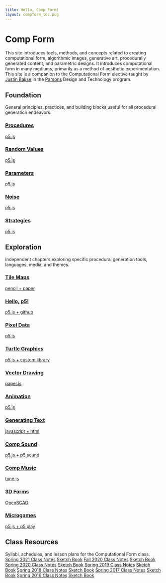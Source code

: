 ```yaml
---
title: Hello, Comp Form!
layout: compform_toc.pug
---
```


<script src="https://cdnjs.cloudflare.com/ajax/libs/p5.js/0.5.16/p5.min.js"></script>
<script src="./index_mess.js"></script>

# Comp Form

<div class="col-6 col-md-6 overview top">
This site introduces tools, methods, and concepts related to creating computational form, algorithmic images, generative art, procedurally generated content, and parametric designs. It introduces computational form in many mediums, primarily as a method of aesthetic experimentation. This site is a companion to the Computational Form elective taught by <a href="http://justinbakse.com">Justin Bakse</a> in the <a href="parsons.edu">Parsons</a> Design and Technology program.
</div>

## Foundation

<!-- Outer -->
<div class="row">

<div class="col-8 col-md-3 overview">
General principles, practices, and building blocks useful for all procedural generation endeavors.
</div>

<!-- Inner -->
<div class="col-12 col-md-9">
<div class="row">

<!-- <a class="col-6 col-md-4" href="./introduction">

### Class Introduction
p5.js

</a> -->

<a class="col-6 col-md-4" href="./procedures">

### Procedures

p5.js

</a>

<a class="col-6 col-md-4" href="./random">

### Random Values

p5.js

</a>

<a class="col-6 col-md-4" href="./parameters">

### Parameters

p5.js

</a>

<a class="col-6 col-md-4" href="./noise">

### Noise

p5.js

</a>

<a class="col-6 col-md-4" href="./strategy">

### Strategies

p5.js

</a>

</div>
</div>
<!-- /Inner -->
</div>
<!-- /Outer -->

## Exploration

<!-- Outer -->
<div class="row">

<div class="col-8 col-md-3 overview">
Independent chapters exploring specific procedural generation tools, languages, media, and themes.
</div>

<!-- Inner -->
<div class="col-12 col-md-9">
<div class="row">

<a class="col-6 col-md-4" href="./tiles">

### Tile Maps

pencil + paper

</a>

<a class="col-6 col-md-4" href="./p5">

### Hello, p5!

p5.js + github

</a>

<a class="col-6 col-md-4" href="./pixels">

### Pixel Data

p5.js

</a>

<a class="col-6 col-md-4" href="./turtles">

### Turtle Graphics

p5.js + custom library

</a>

<a class="col-6 col-md-4" href="./vectors">

### Vector Drawing

paper.js

</a>

<a class="col-6 col-md-4" href="./animation">

### Animation

p5.js

</a>

<a class="col-6 col-md-4" href="./text">

### Generating Text

javascript + html

</a>

<a class="col-6 col-md-4" href="./sound">

### Comp Sound

p5.js + p5.sound

</a>

<a class="col-6 col-md-4" href="./music">

### Comp Music

tone.js

</a>

<a class="col-6 col-md-4" href="./3D">

### 3D Forms

OpenSCAD

</a>

<a class="col-6 col-md-4" href="./microgames">

### Microgames

p5.js + p5.play

</a>

<!--

<a class="col-6 col-md-4" href="./#">

### Realtime Video
Vuo

</a>
 -->

</div>
</div>
<!-- /Inner -->
</div>
<!-- /Outer -->

## Class Resources

<div class="row class-resources">

<div class="col-8 col-md-3 overview">
Syllabi, schedules, and lesson plans for the Computational Form class.
</div>

<div class="col-12 col-md-6">
<div class="row">
<a class="col-6 col-md-6" href="https://www.notion.so/Comp-Form-Spring-2021-91302ea4d8df4af5af54d2b615cef5d4">Spring 2021 Class Notes</a>
<a class="col-6 col-md-6" href="http://sketches2021spring.compform.net/">Sketch Book</a>
<a class="col-6 col-md-6" href="./2020fall">Fall 2020 Class Notes</a>
<a class="col-6 col-md-6" href="http://sketches2020fall.compform.net">Sketch Book</a>
<a class="col-6 col-md-6" href="./2020">Spring 2020 Class Notes</a>
<a class="col-6 col-md-6" href="http://sketches2020.compform.net">Sketch Book</a>
<a class="col-6 col-md-6" href="./2019">Spring 2019 Class Notes</a>
<a class="col-6 col-md-6" href="http://sketches2019.compform.net">Sketch Book</a>
<a class="col-6 col-md-6" href="./2018">Spring 2018 Class Notes</a>
<a class="col-6 col-md-6" href="http://sketches2018.compform.net">Sketch Book</a>
<a class="col-6 col-md-6" href="http://2017.compform.net/">Spring 2017 Class Notes</a>
<a class="col-6 col-md-6" href="http://sketches.compform.net">Sketch Book</a>
<a class="col-6 col-md-6" href="http://psam3060-d-s16.github.io/class_notes/">Spring 2016 Class Notes</a>
<a class="col-6 col-md-6" href="http://compform.tumblr.com/">Sketch Book</a>
</div>
</div>

</div>

<style>
    

.class-resources .row > a,
.class-resources .row > a:hover {
    margin-bottom: .75em;
    font-weight: normal;
}
.class-resources .row > a:hover {
    text-decoration: underline;
}
.top {
    /* border: 1px solid red; */
    padding: 0;
    font-size: 14px;
}



</style>
